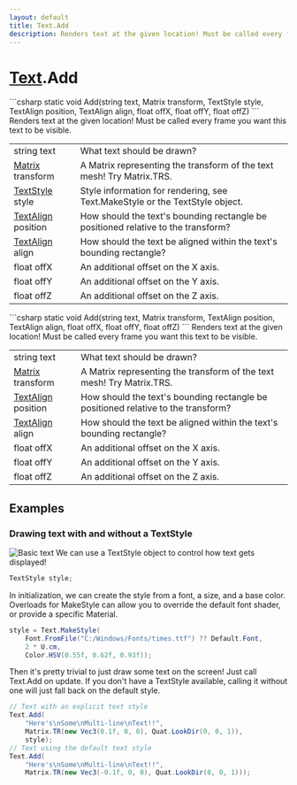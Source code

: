 ```yaml
---
layout: default
title: Text.Add
description: Renders text at the given location! Must be called every frame you want this text to be visible.
---
```

# [Text]({{site.url}}/Pages/Reference/Text.html).Add

<div class='signature' markdown='1'>
```csharp
static void Add(string text, Matrix transform, TextStyle style, TextAlign position, TextAlign align, float offX, float offY, float offZ)
```
Renders text at the given location! Must be called every frame you want this text to be visible.
</div>

|  |  |
|--|--|
|string text|What text should be drawn?|
|[Matrix]({{site.url}}/Pages/Reference/Matrix.html) transform|A Matrix representing the transform of the text mesh! Try Matrix.TRS.|
|[TextStyle]({{site.url}}/Pages/Reference/TextStyle.html) style|Style information for rendering, see Text.MakeStyle or the TextStyle object.|
|[TextAlign]({{site.url}}/Pages/Reference/TextAlign.html) position|How should the text's bounding rectangle be positioned relative to the transform?|
|[TextAlign]({{site.url}}/Pages/Reference/TextAlign.html) align|How should the text be aligned within the text's bounding rectangle?|
|float offX|An additional offset on the X axis.|
|float offY|An additional offset on the Y axis.|
|float offZ|An additional offset on the Z axis.|

<div class='signature' markdown='1'>
```csharp
static void Add(string text, Matrix transform, TextAlign position, TextAlign align, float offX, float offY, float offZ)
```
Renders text at the given location! Must be called every frame you want this text to be visible.
</div>

|  |  |
|--|--|
|string text|What text should be drawn?|
|[Matrix]({{site.url}}/Pages/Reference/Matrix.html) transform|A Matrix representing the transform of the text mesh! Try Matrix.TRS.|
|[TextAlign]({{site.url}}/Pages/Reference/TextAlign.html) position|How should the text's bounding rectangle be positioned relative to the transform?|
|[TextAlign]({{site.url}}/Pages/Reference/TextAlign.html) align|How should the text be aligned within the text's bounding rectangle?|
|float offX|An additional offset on the X axis.|
|float offY|An additional offset on the Y axis.|
|float offZ|An additional offset on the Z axis.|





## Examples

### Drawing text with and without a TextStyle
![Basic text]({{site.url}}/img/screenshots/BasicText.jpg)
We can use a TextStyle object to control how text gets displayed!
```csharp
TextStyle style;
```
In initialization, we can create the style from a font, a size,
and a base color. Overloads for MakeStyle can allow you to
override the default font shader, or provide a specific Material.
```csharp
style = Text.MakeStyle(
	Font.FromFile("C:/Windows/Fonts/times.ttf") ?? Default.Font, 
	2 * U.cm,
	Color.HSV(0.55f, 0.62f, 0.93f));
```
Then it's pretty trivial to just draw some text on the screen! Just call
Text.Add on update. If you don't have a TextStyle available, calling it
without one will just fall back on the default style.
```csharp
// Text with an explicit text style
Text.Add(
	"Here's\nSome\nMulti-line\nText!!", 
	Matrix.TR(new Vec3(0.1f, 0, 0), Quat.LookDir(0, 0, 1)),
	style);
// Text using the default text style
Text.Add(
	"Here's\nSome\nMulti-line\nText!!", 
	Matrix.TR(new Vec3(-0.1f, 0, 0), Quat.LookDir(0, 0, 1)));
```

